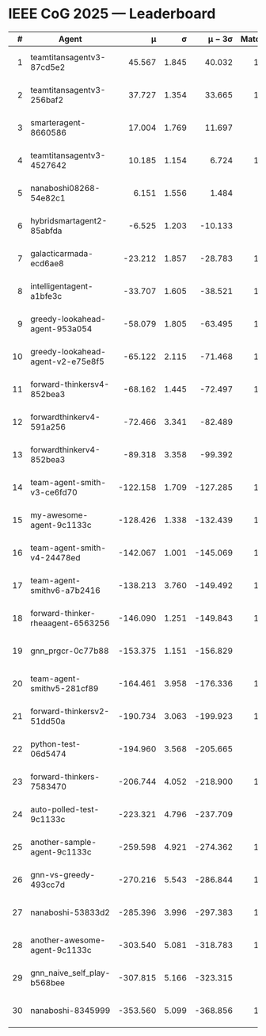 # IEEE CoG 2025 — Leaderboard

| # | Agent | μ | σ | μ − 3σ | Matches | Updated |
|---:|---|---:|---:|---:|---:|---|
| 1 | teamtitansagentv3-87cd5e2 | 45.567 | 1.845 | 40.032 | 1200 | 2025-08-27 03:41 |
| 2 | teamtitansagentv3-256baf2 | 37.727 | 1.354 | 33.665 | 1140 | 2025-08-27 03:41 |
| 3 | smarteragent-8660586 | 17.004 | 1.769 | 11.697 | 854 | 2025-08-27 03:41 |
| 4 | teamtitansagentv3-4527642 | 10.185 | 1.154 | 6.724 | 1100 | 2025-08-27 03:41 |
| 5 | nanaboshi08268-54e82c1 | 6.151 | 1.556 | 1.484 | 980 | 2025-08-27 03:41 |
| 6 | hybridsmartagent2-85abfda | -6.525 | 1.203 | -10.133 | 861 | 2025-08-27 03:41 |
| 7 | galacticarmada-ecd6ae8 | -23.212 | 1.857 | -28.783 | 1080 | 2025-08-27 03:41 |
| 8 | intelligentagent-a1bfe3c | -33.707 | 1.605 | -38.521 | 1008 | 2025-08-27 03:41 |
| 9 | greedy-lookahead-agent-953a054 | -58.079 | 1.805 | -63.495 | 1118 | 2025-08-27 03:41 |
| 10 | greedy-lookahead-agent-v2-e75e8f5 | -65.122 | 2.115 | -71.468 | 1058 | 2025-08-27 03:41 |
| 11 | forward-thinkersv4-852bea3 | -68.162 | 1.445 | -72.497 | 1148 | 2025-08-27 03:41 |
| 12 | forwardthinkerv4-591a256 | -72.466 | 3.341 | -82.489 | 952 | 2025-08-27 03:41 |
| 13 | forwardthinkerv4-852bea3 | -89.318 | 3.358 | -99.392 | 931 | 2025-08-27 03:41 |
| 14 | team-agent-smith-v3-ce6fd70 | -122.158 | 1.709 | -127.285 | 1240 | 2025-08-27 03:41 |
| 15 | my-awesome-agent-9c1133c | -128.426 | 1.338 | -132.439 | 1440 | 2025-08-27 03:41 |
| 16 | team-agent-smith-v4-24478ed | -142.067 | 1.001 | -145.069 | 1060 | 2025-08-27 03:41 |
| 17 | team-agent-smithv6-a7b2416 | -138.213 | 3.760 | -149.492 | 1260 | 2025-08-27 03:41 |
| 18 | forward-thinker-rheaagent-6563256 | -146.090 | 1.251 | -149.843 | 1222 | 2025-08-27 03:41 |
| 19 | gnn_prgcr-0c77b88 | -153.375 | 1.151 | -156.829 | 940 | 2025-08-27 03:41 |
| 20 | team-agent-smithv5-281cf89 | -164.461 | 3.958 | -176.336 | 1260 | 2025-08-27 03:41 |
| 21 | forward-thinkersv2-51dd50a | -190.734 | 3.063 | -199.923 | 1122 | 2025-08-27 03:41 |
| 22 | python-test-06d5474 | -194.960 | 3.568 | -205.665 | 880 | 2025-08-27 03:41 |
| 23 | forward-thinkers-7583470 | -206.744 | 4.052 | -218.900 | 1200 | 2025-08-27 03:41 |
| 24 | auto-polled-test-9c1133c | -223.321 | 4.796 | -237.709 | 860 | 2025-08-27 03:41 |
| 25 | another-sample-agent-9c1133c | -259.598 | 4.921 | -274.362 | 1220 | 2025-08-27 03:41 |
| 26 | gnn-vs-greedy-493cc7d | -270.216 | 5.543 | -286.844 | 1160 | 2025-08-27 03:41 |
| 27 | nanaboshi-53833d2 | -285.396 | 3.996 | -297.383 | 1040 | 2025-08-27 03:41 |
| 28 | another-awesome-agent-9c1133c | -303.540 | 5.081 | -318.783 | 1180 | 2025-08-27 03:41 |
| 29 | gnn_naive_self_play-b568bee | -307.815 | 5.166 | -323.315 | 820 | 2025-08-27 03:41 |
| 30 | nanaboshi-8345999 | -353.560 | 5.099 | -368.856 | 1180 | 2025-08-27 03:41 |
